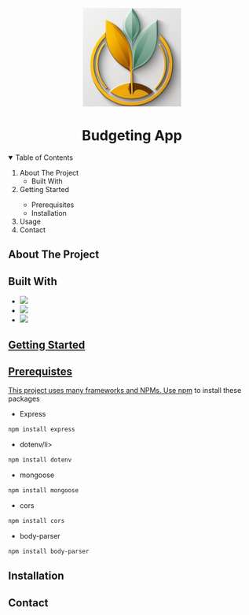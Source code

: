 <div align = "center">
  <img src = "https://github.com/kenaebus/Budgeting-App/blob/main/images/logo.png" width="200">
  <h1>Budgeting App</h1>
</div>

<details open>
  <summary>Table of Contents</summary>

  <ol>
    <li>About The Project
      <ul>
        <li>Built With</li>
      </ul>
    </li>
    <li>Getting Started</li>
      <ul>
        <li>Prerequisites</li>
        <li>Installation</li>
      </ul>
    <li>Usage</li>
    <li>Contact</li>
  </ol>
</details>

## About The Project
 
## Built With
  <ul>
    <li>
      <a href="https://react.dev/">
      <img src="https://img.shields.io/badge/React-20232A?style=for-the-badge&logo=react&logoColor=61DAFB"
    </li>
    <li>
      <a href = "https://expressjs.com/">
      <img src="https://img.shields.io/badge/Express.js-404D59?style=for-the-badge">
    </li>
    <li>
      <a href = "https://www.mongodb.com/">
      <img src="https://img.shields.io/badge/MongoDB-4EA94B?style=for-the-badge&logo=mongodb&logoColor=white">
    </li>
  </ul>

  ## Getting Started

  ## Prerequistes
This project uses many frameworks and NPMs. Use <a href="https://nodejs.org/en">npm</a> to install these packages
<ul>
<li>Express</li>
</ul>

```bash
npm install express
```
<ul>
<li>dotenv/li>
</ul>

```bash
npm install dotenv
```
<ul>
<li>mongoose</li>
</ul>

```bash
npm install mongoose
```
<ul>
<li>cors</li>
</ul>

```bash
npm install cors
```

<ul>
<li>body-parser</li>
</ul>

```bash
npm install body-parser
```
  ## Installation

## Contact
